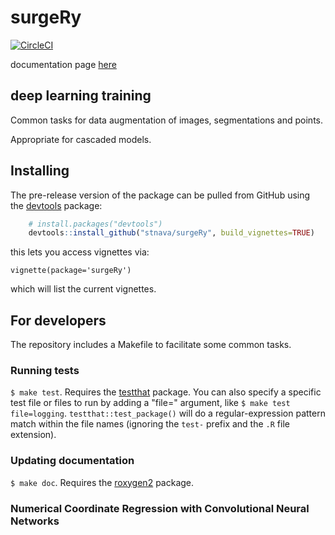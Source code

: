 # surgeRy

[![CircleCI](https://circleci.com/gh/stnava/surgeRy/tree/master.svg?style=svg)](https://circleci.com/gh/stnava/surgeRy/tree/master)

documentation page [here](https://stnava.github.io/surgeRy/)

## deep learning training

Common tasks for data augmentation of images, segmentations and points.

Appropriate for cascaded models.

## Installing

The pre-release version of the package can be pulled from GitHub using the [devtools](https://github.com/r-lib/devtools) package:

```r
    # install.packages("devtools")
    devtools::install_github("stnava/surgeRy", build_vignettes=TRUE)
```

this lets you access vignettes via:

```
vignette(package='surgeRy')
```

which will list the current vignettes.

## For developers

The repository includes a Makefile to facilitate some common tasks.

### Running tests

`$ make test`. Requires the [testthat](http://testthat.r-lib.org/) package. You can also specify a specific test file or files to run by adding a "file=" argument, like `$ make test file=logging`. `testthat::test_package()` will do a regular-expression pattern match within the file names (ignoring the `test-` prefix and the `.R` file extension).

### Updating documentation

`$ make doc`. Requires the [roxygen2](https://github.com/klutometis/roxygen) package.


### Numerical Coordinate Regression with Convolutional Neural Networks


